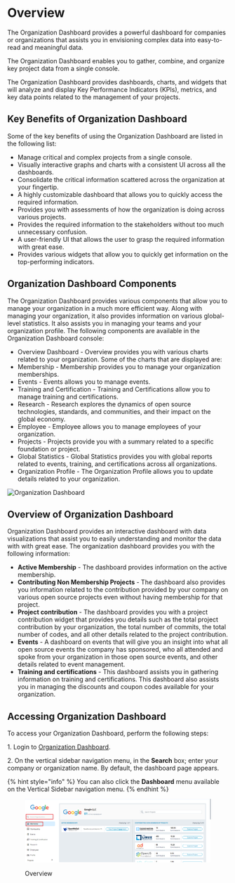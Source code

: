 # Overview

The Organization Dashboard provides a powerful dashboard for companies or organizations that assists you in envisioning complex data into easy-to-read and meaningful data.&#x20;

The Organization Dashboard enables you to gather, combine, and organize key project data from a single console.&#x20;

The Organization Dashboard provides dashboards, charts, and widgets that will analyze and display Key Performance Indicators (KPIs), metrics, and key data points related to the management of your projects.

## Key Benefits of Organization Dashboard <a href="#key-benefits-of-organization-dashboard" id="key-benefits-of-organization-dashboard"></a>

Some of the key benefits of using the Organization Dashboard are listed in the following list:

* Manage critical and complex projects from a single console.
* Visually interactive graphs and charts with a consistent UI across all the dashboards.
* Consolidate the critical information scattered across the organization at your fingertip.
* A highly customizable dashboard that allows you to quickly access the required information.
* Provides you with assessments of how the organization is doing across various projects.
* Provides the required information to the stakeholders without too much unnecessary confusion.
* A user-friendly UI that allows the user to grasp the required information with great ease.
* Provides various widgets that allow you to quickly get information on the top-performing indicators.

## Organization Dashboard Components <a href="#organization-dashboard-components" id="organization-dashboard-components"></a>

The Organization Dashboard provides various components that allow you to manage your organization in a much more efficient way. Along with managing your organization, it also provides information on various global-level statistics. It also assists you in managing your teams and your organization profile. The following components are available in the Organization Dashboard console:

* Overview Dashboard - Overview provides you with various charts related to your organization.  Some of the charts that are displayed are:
* Membership - Membership provides you to manage your organization memberships.
* Events - Events allows you to manage events.&#x20;
* Training and Certification - Training and Certifications allow you to manage training and certifications.
* Research -  Research explores the dynamics of open source technologies, standards, and communities, and their impact on the global economy.
* Employee - Employee allows you to manage employees of your organization.&#x20;
* Projects - Projects provide you with a summary related to a specific foundation or project.
* Global Statistics - Global Statistics provides you with global reports related to events, training, and certifications across all organizations.
* Organization Profile - The Organization Profile allows you to update details related to your organization.

![Organization Dashboard](https://files.gitbook.com/v0/b/gitbook-28427.appspot.com/o/assets%2F-MgAESFs0H7zYsmTgcOZ%2F-MjTwVdRwM6U0oG\_J\_0k%2F-MjTyEvF9RUb3qLoN3xL%2FOrganization%20Dashboard.png?alt=media\&token=bfedfcec-783b-43ce-8d4e-2794f7226e19)

## Overview of Organization Dashboard

Organization Dashboard provides an interactive dashboard with data visualizations that assist you to easily understanding and monitor the data with with great ease. The organization dashboard provides you with the following information:

* **Active Membership** - The dashboard provides information on the active membership.
* **Contributing Non Membership Projects** - The dashboard also provides you information related to the contribution provided by your company on various open source projects even without having membership for that project.
* **Project contribution** - The dashboard provides you with a project contribution widget that provides you details such as the total project contribution by your organization, the total number of commits, the total number of codes, and all other details related to the project contribution.
* **Events** - A dashboard on events that will give you an insight into what all open source events the company has sponsored, who all attended and spoke from your organization in those open source events, and other details related to event management.
* **Training and certifications** - This dashboard assists you in gathering information on training and certifications. This dashboard also assists you in managing the discounts and coupon codes available for your organization.

## Accessing Organization Dashboard

To access your Organization Dashboard, perform the following steps:

1\. Login to [Organization Dashboard](https://myorg.lfx.dev).

2\. On the vertical sidebar navigation menu, in the **Search** box; enter your company or organization name. By default, the dashboard page appears.

{% hint style="info" %}
You can also click the **Dashboard** menu available on the Vertical Sidebar navigation menu.
{% endhint %}

<figure><img src="../../.gitbook/assets/Over.png" alt=""><figcaption><p>Overview</p></figcaption></figure>
